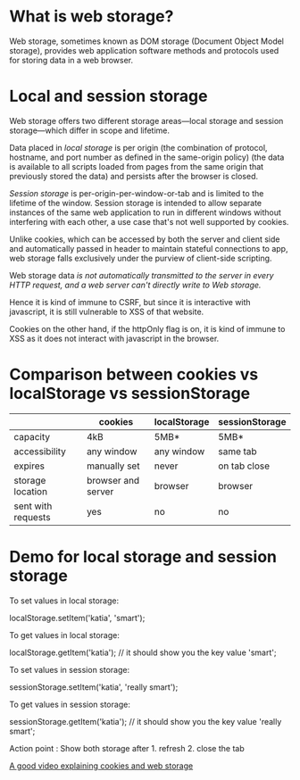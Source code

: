 # What is web storage?

Web storage, sometimes known as DOM storage (Document Object Model storage), provides web application software methods and protocols used for storing data in a web browser.

# Local and session storage
Web storage offers two different storage areas—local storage and session storage—which differ in scope and lifetime.

Data placed in *local storage* is per origin (the combination of protocol, hostname, and port number as defined in the same-origin policy) (the data is available to all scripts loaded from pages from the same origin that previously stored the data) and persists after the browser is closed.

*Session storage* is per-origin-per-window-or-tab and is limited to the lifetime of the window. Session storage is intended to allow separate instances of the same web application to run in different windows without interfering with each other, a use case that's not well supported by cookies.

Unlike cookies, which can be accessed by both the server and client side and automatically passed in header to maintain stateful connections to app, web storage falls exclusively under the purview of client-side scripting.

Web storage data *is not automatically transmitted to the server in every HTTP request, and a web server can't directly write to Web storage.*

Hence it is kind of immune to CSRF, but since it is interactive with javascript, it is still vulnerable to XSS of that website.

Cookies on the other hand, if the httpOnly flag is on, it is kind of immune to XSS as it does not interact with javascript in the browser.

# Comparison between cookies vs localStorage vs  sessionStorage

|                    | cookies             | localStorage   |sessionStorage   |
|---                 |---                  |---             |---              |
| capacity           | 4kB                 |  5MB*          | 5MB*            |
| accessibility      | any window          | any window     | same tab           |
| expires            | manually set        | never          | on tab close                |
| storage location   | browser and server  | browser        | browser |
| sent with requests | yes                 | no             | no      |


# Demo for local storage and session storage

To set values in local storage:  

localStorage.setItem('katia', 'smart');  

To get values in local storage:  

localStorage.getItem('katia');
// it should show you the key value 'smart';

To set values in session storage:

sessionStorage.setItem('katia', 'really smart');

To get values in session storage:

sessionStorage.getItem('katia');
// it should show you the key value 'really smart';

Action point :
Show both storage after 1. refresh 2. close the tab


[A good video explaining cookies and web storage](https://www.youtube.com/watch?v=AwicscsvGLg)
